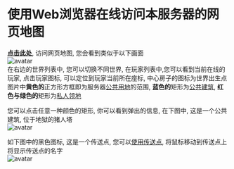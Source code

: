 # 使用Web浏览器在线访问本服务器的网页地图
**[点击此处](https://map.playl.net/)**, 访问网页地图, 您会看到类似于以下画面  
![avatar](https://s4.ax1x.com/2022/02/21/HXEeAA.png)  
在右边的世界列表中, 您可以切换不同世界, 在玩家列表中,您可以看到当前在线的玩家, 点击玩家图标, 可以定位到玩家当前所在座标, 中心房子的图标为世界出生点  
图片中**黄色的**正方形方框即为服务器[公共用地](faq#什么是服务器公共用地?)的范围, **蓝色的**矩形为[公共建筑](faq#什么是服务器公共建筑?), **红色与绿色的**矩形为[私人领地](faq#什么是服务器私人领地?)  
  
您可以点击任意一种颜色的矩形, 你可以看到弹出的信息, 在下图中, 这是一个公共建筑, 位于地狱的猪人塔  
![avatar](https://s4.ax1x.com/2022/02/21/HXVA2V.png)  

如下图中的黑色图标, 这是一个传送点, 您可以[使用传送点](command/tpoint.md), 将鼠标移动到传送点上将显示传送点的名字    
![avatar](https://s4.ax1x.com/2022/02/21/HXMGY4.png)
